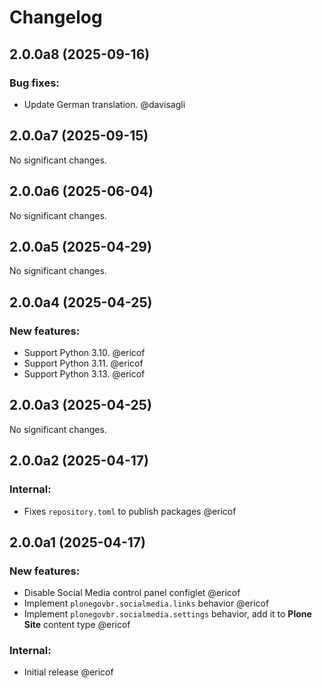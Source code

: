 # Changelog

<!--
   You should *NOT* be adding new change log entries to this file.
   You should create a file in the news directory instead.
   For helpful instructions, please see:
   https://github.com/plone/plone.releaser/blob/master/ADD-A-NEWS-ITEM.rst
-->

<!-- towncrier release notes start -->

## 2.0.0a8 (2025-09-16)


### Bug fixes:

- Update German translation. @davisagli 

## 2.0.0a7 (2025-09-15)

No significant changes.


## 2.0.0a6 (2025-06-04)

No significant changes.


## 2.0.0a5 (2025-04-29)

No significant changes.


## 2.0.0a4 (2025-04-25)


### New features:

- Support Python 3.10. @ericof 
- Support Python 3.11. @ericof 
- Support Python 3.13. @ericof 

## 2.0.0a3 (2025-04-25)

No significant changes.


## 2.0.0a2 (2025-04-17)


### Internal:

- Fixes `repository.toml` to publish packages @ericof 

## 2.0.0a1 (2025-04-17)


### New features:

- Disable Social Media control panel configlet @ericof 
- Implement `plonegovbr.socialmedia.links` behavior @ericof 
- Implement `plonegovbr.socialmedia.settings` behavior, add it to **Plone Site** content type @ericof 


### Internal:

- Initial release @ericof
